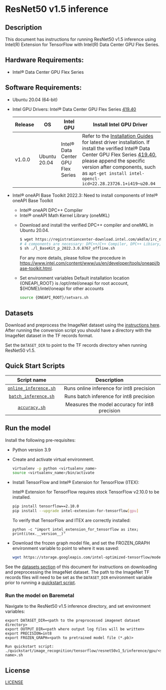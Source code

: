 <!--- 0. Title -->
# ResNet50 v1.5 inference

<!-- 10. Description -->
## Description

This document has instructions for running ResNet50 v1.5 inference using
Intel(R) Extension for TensorFlow with Intel(R) Data Center GPU Flex Series.

<!--- 20. GPU Setup -->
## Hardware Requirements:
- Intel® Data Center GPU Flex Series

## Software Requirements:
- Ubuntu 20.04 (64-bit)
- Intel GPU Drivers: Intel® Data Center GPU Flex Series [419.40](https://dgpu-docs.intel.com/releases/stable_419_40_20220914.html)

  |Release|OS|Intel GPU|Install Intel GPU Driver|
    |-|-|-|-|
    |v1.0.0|Ubuntu 20.04|Intel® Data Center GPU Flex Series| Refer to the [Installation Guides](https://dgpu-docs.intel.com/installation-guides/ubuntu/ubuntu-focal-dc.html) for latest driver installation. If install the verified Intel® Data Center GPU Flex Series [419.40](https://dgpu-docs.intel.com/releases/stable_419_40_20220914.html), please append the specific version after components, such as `apt-get install intel-opencl-icd=22.28.23726.1+i419~u20.04`|

- Intel® oneAPI Base Toolkit 2022.3: Need to install components of Intel® oneAPI Base Toolkit
  - Intel® oneAPI DPC++ Compiler
  - Intel® oneAPI Math Kernel Library (oneMKL)
  * Download and install the verified DPC++ compiler and oneMKL in Ubuntu 20.04.

    ```bash
    $ wget https://registrationcenter-download.intel.com/akdlm/irc_nas/18852/l_BaseKit_p_2022.3.0.8767_offline.sh
    # 4 components are necessary: DPC++/C++ Compiler, DPC++ Libiary, Threading Building Blocks and oneMKL
    $ sh ./l_BaseKit_p_2022.3.0.8767_offline.sh
    ```
    For any more details, please follow the procedure in https://www.intel.com/content/www/us/en/developer/tools/oneapi/base-toolkit.html.

  - Set environment variables
    Default installation location {ONEAPI_ROOT} is /opt/intel/oneapi for root account, ${HOME}/intel/oneapi for other accounts
    ```bash
    source {ONEAPI_ROOT}/setvars.sh
    ```

<!--- 30. Datasets -->
## Datasets

Download and preprocess the ImageNet dataset using the [instructions here](/datasets/imagenet/README.md).
After running the conversion script you should have a directory with the
ImageNet dataset in the TF records format.

Set the `DATASET_DIR` to point to the TF records directory when running ResNet50 v1.5.

<!--- 40. Quick Start Scripts -->
## Quick Start Scripts

| Script name | Description |
|:-------------:|:-------------:|
| [`online_inference.sh`](online_inference.sh) | Runs online inference for int8 precision | 
| [`batch_inference.sh`](batch_inference.sh)| Runs batch inference for int8 precision |
| [`accuracy.sh`](accuracy.sh) | Measures the model accuracy for int8 precision |

<!--- 50. Baremetal -->
## Run the model
Install the following pre-requisites:
* Python version 3.9
* Create and activate virtual environment.
  ```bash
  virtualenv -p python <virtualenv_name>
  source <virtualenv_name>/bin/activate
  ```
* Install TensorFlow and Intel® Extension for TensorFlow (ITEX):

  Intel® Extension for TensorFlow requires stock TensorFlow v2.10.0 to be installed.
  
  ```bash
  pip install tensorflow==2.10.0
  pip install --upgrade intel-extension-for-tensorflow[gpu]
  ```
   To verify that TensorFlow and ITEX are correctly installed:
  ```
  python -c "import intel_extension_for_tensorflow as itex; print(itex.__version__)"
  ```
* Download the frozen graph model file, and set the FROZEN_GRAPH environment variable to point to where it was saved:
  ```bash
  wget https://storage.googleapis.com/intel-optimized-tensorflow/models/gpu/resnet50v1_5_int8_h2d_avg_itex.pb
  ```

See the [datasets section](#datasets) of this document for instructions on
downloading and preprocessing the ImageNet dataset. The path to the ImageNet
TF records files will need to be set as the `DATASET_DIR` environment variable
prior to running a [quickstart script](#quick-start-scripts).

### Run the model on Baremetal
Navigate to the ResNet50 v1.5 inference directory, and set environment variables:
```
export DATASET_DIR=<path to the preprocessed imagenet dataset directory>
export OUTPUT_DIR=<path where output log files will be written>
export PRECISION=int8
export FROZEN_GRAPH=<path to pretrained model file (*.pb)>

Run quickstart script:
./quickstart/image_recognition/tensorflow/resnet50v1_5/inference/gpu/<script name>.sh
```

<!--- 80. License -->
## License

[LICENSE](/LICENSE)

